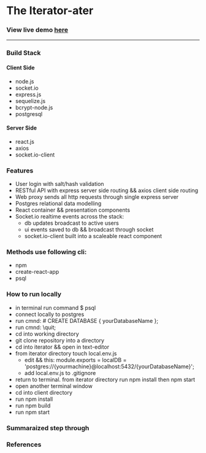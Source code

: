 # The Iterator-ater  

### View live demo [here](https://iterator.herokuapp.com)  
---  
### Build Stack  

#### Client Side  
  * node.js  
  * socket.io  
  * express.js  
  * sequelize.js  
  * bcrypt-node.js  
  * postgresql  
#### Server Side  
  * react.js  
  * axios  
  * socket.io-client  

### Features  
* User login with salt/hash validation  
* RESTful API with express server side routing && axios client side routing   
* Web proxy sends all http requests through single express server
* Postgres relational data modelling  
* React container && presentation components  
* Socket.io realtime events across the stack:
  * db updates broadcast to active users  
  * ui events saved to db && broadcast through socket  
  * socket.io-client built into a scaleable react component   

### Methods use following cli:  
* npm  
* create-react-app
* psql

### How to run locally  
* in terminal run command $ psql  
* connect locally to postgres  
* run cmnd: # CREATE DATABASE { yourDatabaseName };
* run cmnd: \quit;
* cd into working directory
* git clone repository into a directory  
* cd into iterator && open in text-editor  
* from iterator directory touch local.env.js
  * edit && this: module.exports = localDB = 'postgres://{yourmachine}@localhost:5432/{yourDatabaseName}';  
  * add local.env.js to .gitignore  
* return to terminal. from iterator directory run npm install then npm start
* open another terminal window  
* cd into client directory  
* run npm install
* run npm build
* run npm start


### Summaraized step through  
### References  


